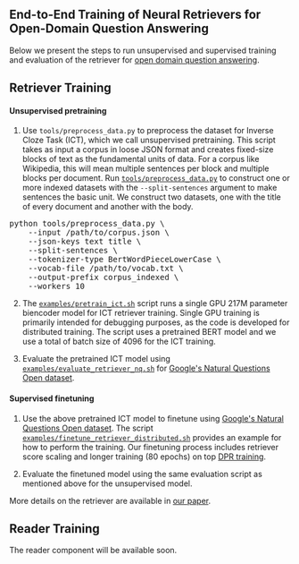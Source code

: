 ## End-to-End Training of Neural Retrievers for Open-Domain Question Answering

Below we present the steps to run unsupervised and supervised training and evaluation of the retriever for [open domain question answering](https://arxiv.org/abs/2101.00408).

## Retriever Training

#### Unsupervised pretraining
1. Use `tools/preprocess_data.py` to preprocess the dataset for Inverse Cloze Task (ICT), which we call unsupervised pretraining. This script takes as input a corpus in loose JSON format and creates fixed-size blocks of text as the fundamental units of data. For a corpus like Wikipedia, this will mean multiple sentences per block and multiple blocks per document. Run [`tools/preprocess_data.py`](../../tools/preprocess_data.py) to construct one or more indexed datasets with the `--split-sentences` argument to make sentences the basic unit. We construct two datasets, one with the title of every document and another with the body.

<pre>
python tools/preprocess_data.py \
    --input /path/to/corpus.json \
    --json-keys text title \
    --split-sentences \
    --tokenizer-type BertWordPieceLowerCase \
    --vocab-file /path/to/vocab.txt \
    --output-prefix corpus_indexed \
    --workers 10
</pre>

2. The [`examples/pretrain_ict.sh`](../../examples/pretrain_ict.sh) script runs a single GPU 217M parameter biencoder model for ICT retriever training. Single GPU training is primarily intended for debugging purposes, as the code is developed for distributed training. The script uses a pretrained BERT model and we use a total of batch size of 4096 for the ICT training.

3. Evaluate the pretrained ICT model using [`examples/evaluate_retriever_nq.sh`](../../examples/evaluate_retriever_nq.sh) for [Google's Natural Questions Open dataset](https://arxiv.org/pdf/1906.00300.pdf).

#### Supervised finetuning

1. Use the above pretrained ICT model to finetune using [Google's Natural Questions Open dataset](https://github.com/google-research/language/tree/master/language/orqa). The script [`examples/finetune_retriever_distributed.sh`](../../examples/finetune_retriever_distributed.sh) provides an example for how to perform the training. Our finetuning process includes retriever score scaling and longer training (80 epochs) on top [DPR training](https://arxiv.org/abs/2004.04906).

2. Evaluate the finetuned model using the same evaluation script as mentioned above for the unsupervised model.

More details on the retriever are available in [our paper](https://arxiv.org/abs/2101.00408).

## Reader Training

The reader component will be available soon.

